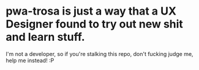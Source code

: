 # pwa-trosa is just a way that a UX Designer found to try out new shit and learn stuff.
I'm not a developer, so if you're stalking this repo, don't fucking judge me, help me instead! :P 

